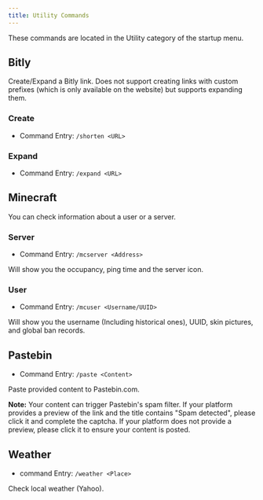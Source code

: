 ```yaml
---
title: Utility Commands
---
```


These commands are located in the Utility category of the startup menu.

## Bitly
Create/Expand a Bitly link. Does not support creating links with custom prefixes (which is only available on the website) but supports expanding them.

### Create
* Command Entry: `/shorten <URL>`

### Expand
* Command Entry: `/expand <URL>`

## Minecraft
You can check information about a user or a server.

### Server
* Command Entry: `/mcserver <Address>`

Will show you the occupancy, ping time and the server icon.

### User
* Command Entry: `/mcuser <Username/UUID>`

Will show you the username (Including historical ones), UUID, skin pictures, and global ban records.

## Pastebin
* Command Entry: `/paste <Content>`

Paste provided content to Pastebin.com.

**Note:** Your content can trigger Pastebin's spam filter. If your platform provides a preview of the link and the title contains "Spam detected", please click it and complete the captcha. If your platform does not provide a preview, please click it to ensure your content is posted.

## Weather
* command Entry: `/weather <Place>`

Check local weather (Yahoo).
